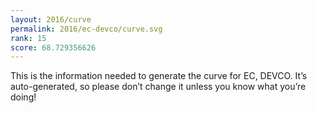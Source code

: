 ```yaml
---
layout: 2016/curve
permalink: 2016/ec-devco/curve.svg
rank: 15
score: 68.729356626
---
```


This is the information needed to generate the curve for EC, DEVCO. It’s
auto-generated, so please don’t change it unless you know what you’re
doing!
